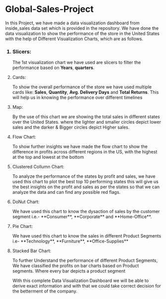 # Global-Sales-Project

In this Project, we have made a data visualization dashboard from inside_sales data set which is provided in the repository. We have done the data visualization to show the performance of the store in the United States with the help of Different Visualization Charts, which are as follows.

<ol>
  <h3><li>Slicers:</li></h3>
  <p>The 1st visualization chart we have used are slicers to filter the performance based on <b>Years</b>, <b>quarters</b>.  </p>

  <li>Cards:</li>
  <p>To show the overall performance of the store we have used multiple cards like: <b>Sales</b>, <b>Quantity</b>, <b>Avg. Delivery Days</b> and <b>Total Returns</b>. This will help us in knowing the performance over different timelines </p>

  <li>Map:</li>
  <p>By the use of this chart we are showing the total sales in different states over the United States. where the lighter and smaller circles depict lower sales and the darker & Bigger circles depict Higher sales.</p>

  <li>Flow Chart:</li>
  <p>To show further insights we have made the flow chart to show the difference in profits across different regions in the US, with the highest at the top and lowest at the bottom</p>

  <li>Clustered Collumn Chart:</li>
  <p>To analyze the performance of the states by profit and sales, we have used this chart to plot the best top 10 performing states this will give us the best insights on the profit and sales as per the states so that we can analyze the data and can find any possible red flags.</p>

  <li>DoNut Chart:</li>
  <p>We have used this chart to know the dysaction of sales by the customer segment i.e.- **Consumer**, **Corporate** and **Home-Office**.</p>

  <li>Pie Chart:</li>
  <p>We have used this chart to know the sales in different Product Segments i.e- **Technology**, **Furniture**, **Office-Supplies**</p>

  <li>Stacked Bar Chart:</li>
  <p>To further Understand the performance of different Product Segments, We have classified the profits on bar charts based on Product segments. Where every bar depicts a product segment</p>

  With this complete Data Visualization Dashboard we will be able to derive exact information and with that we could take correct decision for the betterment of the company.
</ol>
